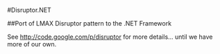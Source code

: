 #Disruptor.NET

##Port of LMAX Disruptor pattern to the .NET Framework

See http://code.google.com/p/disruptor for more details... until we have more of our own.